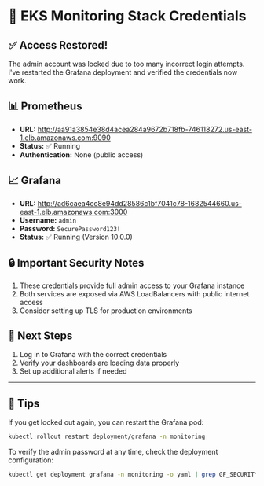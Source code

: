 # 🔑 EKS Monitoring Stack Credentials

## ✅ Access Restored!

The admin account was locked due to too many incorrect login attempts. 
I've restarted the Grafana deployment and verified the credentials now work.

## 📊 Prometheus 
- **URL:** http://aa91a3854e38d4acea284a9672b718fb-746118272.us-east-1.elb.amazonaws.com:9090
- **Status:** ✅ Running
- **Authentication:** None (public access)

## 📈 Grafana
- **URL:** http://ad6caea4cc8e94dd28586c1bf7041c78-1682544660.us-east-1.elb.amazonaws.com:3000
- **Username:** `admin`
- **Password:** `SecurePassword123!`
- **Status:** ✅ Running (Version 10.0.0)

## 🔒 Important Security Notes

1. These credentials provide full admin access to your Grafana instance
2. Both services are exposed via AWS LoadBalancers with public internet access
3. Consider setting up TLS for production environments

## 🚀 Next Steps

1. Log in to Grafana with the correct credentials
2. Verify your dashboards are loading data properly
3. Set up additional alerts if needed

---

## 📝 Tips

If you get locked out again, you can restart the Grafana pod:
```bash
kubectl rollout restart deployment/grafana -n monitoring
```

To verify the admin password at any time, check the deployment configuration:
```bash
kubectl get deployment grafana -n monitoring -o yaml | grep GF_SECURITY_ADMIN_PASSWORD
```
